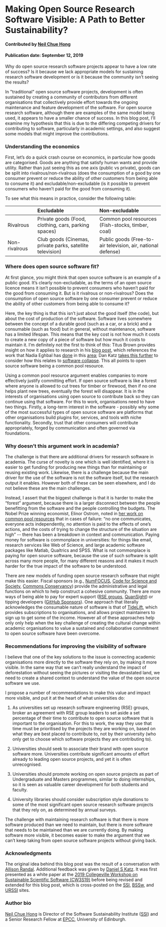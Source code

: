 # Making Open Source Research Software Visible: A Path to Better Sustainability?

#### Contributed by [Neil Chue Hong](https://github.com/npch "Neil Chue Hong GitHub Profile")

#### Publication date: September 12, 2019

Why do open source research software projects appear to have a low rate of success? Is it because we lack appropriate models for sustaining research software development or is it because the community isn’t seeing the results? 

In "traditional" open source software projects, development is often sustained by creating a community of contributors from different organisations that collectively provide effort towards the ongoing maintenance and feature development of the software. For open source research software, although there are examples of the same model being used, it appears to have a smaller chance of success. In this blog post, I’ll examine my hypothesis that this is due to the differing competing drivers for contributing to software, particularly in academic settings, and also suggest some models that might improve the contributions.

### Understanding the economics

First, let’s do a quick crash course on economics, in particular how goods are categorised. Goods are anything that satisfy human wants and provide utility. Rather than just seeing this as one axis (public vs private), goods can be split into rivalrous/non-rivalrous (does the consumption of a good by one consumer prevent or reduce the ability of other customers from being able to consume it) and excludable/non-excludable (is it possible to prevent consumers who haven’t paid for the good from consuming it).

To see what this means in practice, consider the following table:

&nbsp; | Excludable | Non-excludable
:--- | :--- | :---
Rivalrous  | Private goods (Food, clothing, cars, parking spaces) | Common pool resources (Fish-stocks, timber, coal)
Non-rivalrous | Club goods (Cinemas, private parks, satellite television) | Public goods (Free-to-air television, air, national defense)


### Where does open source software fit?

At first glance, you might think that open source software is an example of a public good. It’s clearly non-excludable, as the terms of an open source licence means it isn’t possible to prevent consumers who haven’t paid for the good from consuming it. But is it rivalrous or non-rivalrous? Does the consumption of open source software by one consumer prevent or reduce the ability of other customers from being able to consume it?

Here, the key thing is that this isn’t just about the good itself (the code), but about the cost of production of the software. Software lives somewhere between the concept of a durable good (such as a car, or a brick) and a consumable (such as food) but in general, without maintenance, software has a limited lifespan. This means that the key cost is not how much it costs to create a new copy of a piece of software but how much it costs to maintain it. I’m definitely not the first to think of this: Titus Brown provides insight on how it applies to research in his [blog post](http://ivory.idyll.org/blog/2018-oss-framework-cpr.html), which references the work that Nadia Eghbal has [done](https://nadiaeghbal.com/tragedy-of-the-commons) in this [area](https://www.fordfoundation.org/about/library/reports-and-studies/roads-and-bridges-the-unseen-labor-behind-our-digital-infrastructure/); Dan Katz [takes this further](https://danielskatzblog.wordpress.com/2018/09/26/fundamentals-of-software-sustainability/) to consider how this relates to [software collapse](http://blog.khinsen.net/posts/2017/01/13/sustainable-software-and-reproducible-research-dealing-with-software-collapse/). This all points to open source software being a common pool resource.

Using a common pool resource argument enables companies to more effectively justify committing effort. If open source software is like a forest where anyone is allowed to cut trees for timber or firewood, then if no one helps plant new trees, eventually the forest will disappear. It is in the interests of organisations using open source to contribute back so they can continue using that software. For this to work, organisations need to have two things. Firstly, a long-term interest in the software - possibly why some of the most successful types of open source software are platforms that other organisations build plugins for, services, and tools with niche functionality. Secondly, trust that other consumers will contribute appropriately, forged by communication and often governed via foundations.

### Why doesn’t this argument work in academia?

The challenge is that there are additional drivers for research software in academia. The curse of novelty is one which is well identified, where it is easier to get funding for producing new things than for maintaining or reusing existing work. Likewise, there is a challenge because the main driver for the use of the software is not the software itself, but the research output it enables. However both of these can be seen elsewhere, and I do not believe these are the main challenges.

Instead, I assert that the biggest challenge is that it is harder to make the “forest” argument, because there is a larger disconnect between the people benefitting from the software and the people controlling the budgets. The Nobel Prize winning economist, Elinor Ostrom, noted in [her work on common pool resources](https://www.cambridge.org/gb/academic/subjects/politics-international-relations/political-theory/governing-commons-evolution-institutions-collective-action-1?format=PB&isbn=9781107569782) that in cases of failure: “no one communicates, everyone acts independently, no attention is paid to the effects of one’s actions, and the costs of trying to change the structure of the situation are high” -- there has been a breakdown in context and communication. Paying money for software is commonplace in universities: for things like email, research services like Web of Science, and large academic software packages like Matlab, Qualtrics and SPSS. What is not commonplace is paying for open source software, because the use of such software is split across many more people, for many different reasons and it makes it much harder for the true impact of the software to be understood. 

There are new models of funding open source research software that might make this easier. Fiscal sponsors (e.g., [NumFOCUS](https://numfocus.org), [Code for Science and Society](https://codeforscience.org), [Commons Conservancy](https://commonsconservancy.org)) provide the administrative and legal functions on which to help construct a cohesive community. There are more ways of being able to pay for expert support ([RSE groups](https://rse.ac.uk/community/international-rse-groups/), [QuanSight](https://www.quansight.com)) or tipping developers ([GitHub Sponsors](https://github.com/sponsors)). One approach that literally acknowledges the consumable nature of software is that of [TideLift](https://tidelift.com), which provides subscriptions to organisations, and allows project maintainers to sign up to get some of the income. However all of these approaches help only only help when the key challenge of creating the cultural change within academic organisations to value a sustained and collaborative commitment to open source software have been overcome.

### Recommendations for improving the visibility of software

I believe that one of the key solutions to the issue is connecting academic organisations more directly to the software they rely on, by making it more visible. In the same way that we can’t really understand the impact of deforestation without seeing the pictures or visiting the devastated land, we need to create a shared context to understand the value of the open source software we use.

I propose a number of recommendations to make this value and impact more visible, and put it at the heart of what universities do:

1. As universities set up research software engineering (RSE) groups, broker an agreement with RSE group leaders to set aside a set percentage of their time to contribute to open source software that is important to the organisation. For this to work, the way they use that time must be prioritised by the projects they are working on, based on what they are best placed to contribute to, not by their university (who only get to choose which software projects they are contributing to).

2. Universities should seek to associate their brand with open source software more. Universities contribute significant amounts of effort already to leading open source projects, and yet it is often unrecognised.

3. Universities should promote working on open source projects as part of Undergraduate and Masters programmes, similar to doing internships, so it is seen as valuable career development for both students and faculty.

4. University libraries should consider subscription style donations to some of the most significant open source research software projects that they rely on, as determined by annual surveys.

The challenge with maintaining research software is that there is more software produced than we need to maintain, but there is more software that needs to be maintained than we are currently doing. By making software more visible, it becomes easier to make the argument that we can’t keep taking from open source software projects without giving back.

### Acknowledgments

The original idea behind this blog post was the result of a conversation with [Allison Randal](https://allisonrandal.com). Additional feedback was given by [Daniel S Katz](https://danielskatz.org). It was first presented as a white paper at the [2019 Collegeville Workshop on Sustainable Scientific Software (CW3S19)](https://collegeville.github.io/CW3S19/) before being revised and extended for this blog post, which is cross-posted on the [SSI](https://www.software.ac.uk/), [BSSw](https://bssw.io), and [URSSI](http://urssi.us) sites.

### Author bio

[Neil Chue Hong](https://www.software.ac.uk/about/staff/person/neil-chue-hong) is Director of the Software Sustainability Institute ([SSI](https://www.software.ac.uk)) and a Senior Research Fellow at [EPCC](https://www.epcc.ed.ac.uk), University of Edinburgh.


<!---
Publish: preview
Categories: Funding sources and programs, strategies for more effective teams
Topics: testing
Tags: bssw-blog-article
Level: 2
Prerequisites: default
Aggregate: none
--->
